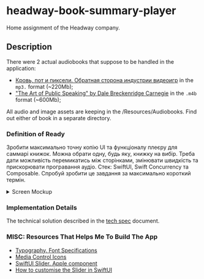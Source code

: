 # headway-book-summary-player

Home assignment of the Headway company.

## Description

There were 2 actual audiobooks that suppose to be handled in the application:

- [Кровь, пот и пиксели. Обратная сторона индустрии видеоигр](https://rutracker.org/forum/viewtopic.php?t=5737054) in the `mp3.` format (~220Mb);
- ["The Art of Public Speaking" by Dale Breckenridge Carnegie](https://www.audiobooksworld.org/the-art-of-public-speaking) in the `.m4b` format (~600Mb);

All audio and image assets are keeping in the /Resources/Audiobooks. Find out either of book in a separate directory.

### Definition of Ready

Зробити максимально точну копію UI та функціоналу плеєру для саммарі книжок. Можна обрати одну, будь яку, книжку на вибір. Треба дати можливість перемикатись між сторінками, змінювати швидкість та прискорювати програвання аудіо. Стек: SwiftUI, Swift Concurrency та Composable. Спробуй зробити це завдання за максимально короткий термін.

<details>
<summary>Screen Mockup</summary>

![Screen Design](Documentation/screen-mockup.jpeg)

</details>

### Implementation Details

The technical solution described in the [tech spec](Documentation/BookSummaryPlayerTechSpec.md) document.

### MISC: Resources That Helps Me To Build The App

- [Typography. Font Specifications](https://developer.apple.com/design/human-interface-guidelines/foundations/typography)
- [Media Control Icons](https://icons8.com/icon/set/media-controls/windows)
- [SwiftUI Slider. Apple component](https://developer.apple.com/documentation/swiftui/slider)
- [How to customise the Slider in SwiftUI](https://swdevnotes.com/swift/2021/how-to-customise-the-slider-in-swiftui/)
